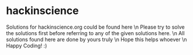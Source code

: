# hackinscience

Solutions for hackinscience.org could be found here \n
Please try to solve the solutions first before referring to any of the given solutions here. \n
All solutions found here are done by yours truly \n
Hope this helps whoever \n
Happy Coding! :)
